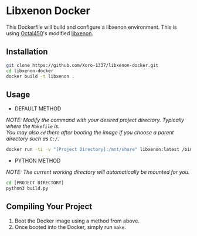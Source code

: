 # Libxenon Docker

This Dockerfile will build and configure a libxenon environment. This is using [Octal450](https://github.com/Octal450/)'s modified [libxenon](https://github.com/Octal450/libxenon).

## Installation

```bash
git clone https://github.com/Xoro-1337/libxenon-docker.git
cd libxenon-docker
docker build -t libxenon .
```

## Usage

- DEFAULT METHOD

*NOTE: Modify the command with your desired project directory. Typically where the `Makefile` is.  
You may also `cd` there after booting the image if you choose a parent directory such as `C:/`.*

```bash
docker run -ti -v "[Project Directory]:/mnt/share" libxenon:latest /bin/sh -c "su - libxenon"
```

- PYTHON METHOD

*NOTE: The current working directory will automatically be mounted for you.*
     
```bash
cd [PROJECT DIRECTORY]
python3 build.py
```

## Compiling Your Project
1. Boot the Docker image using a method from above.
2. Once booted into the Docker, simply run `make`.
